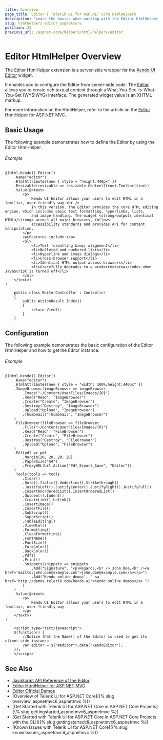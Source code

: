```yaml
---
title: Overview
page_title: Editor | Telerik UI for ASP.NET Core HtmlHelpers
description: "Learn the basics when working with the Editor HtmlHelper for ASP.NET Core (MVC 6 or ASP.NET Core MVC)."
slug: htmlhelpers_editor_aspnetcore
position: 23
previous_url: /aspnet-core/helpers/html-helpers/editor
---
```


# Editor HtmlHelper Overview

The Editor HtmlHelper extension is a server-side wrapper for the [Kendo UI Editor](http://demos.telerik.com/kendo-ui/editor/index) widget.

It enables you to configure the Editor from server-side code. The [Editor](http://docs.telerik.com/kendo-ui/controls/editors/editor/overview) allows you to create rich textual content through a What-You-See-Is-What-You-Get (WYSIWYG) interface. The generated widget value is an XHTML markup.

For more information on the HtmlHelper, refer to the article on the [Editor HtmlHelper for ASP.NET MVC](http://docs.telerik.com/aspnet-mvc/helpers/editor/overview).

## Basic Usage

The following example demonstrates how to define the Editor by using the Editor HtmlHelper.

###### Example

```tab-Razor
@(Html.Kendo().Editor()
    .Name("editor")
    .HtmlAttributes(new { style = "height:440px" })
    .Resizable(resizable => resizable.Content(true).Toolbar(true))
    .Value(@<text>
        <p>
            Kendo UI Editor allows your users to edit HTML in a familiar, user-friendly way.<br />
            In this version, the Editor provides the core HTML editing engine, which includes basic text formatting, hyperlinks, lists,
            and image handling. The widget <strong>outputs identical HTML</strong> across all major browsers, follows
            accessibility standards and provides API for content manipulation.
        </p>
        <p>Features include:</p>
        <ul>
            <li>Text formatting &amp; alignment</li>
            <li>Bulleted and numbered lists</li>
            <li>Hyperlink and image dialogs</li>
            <li>Cross-browser support</li>
            <li>Identical HTML output across browsers</li>
            <li>Gracefully degrades to a <code>textarea</code> when JavaScript is turned off</li>
        </ul>
    </text>)
)
```
```tab-Controller
    public class EditorController : Controller
    {
        public ActionResult Index()
        {
            return View();
        }
    }
```

## Configuration

The following example demonstrates the basic configuration of the Editor HtmlHelper and how to get the Editor instance.

###### Example

```
@(Html.Kendo().Editor()
    .Name("editor")
    .HtmlAttributes(new { style = "width: 100%;height:440px" })
    .ImageBrowser(imageBrowser => imageBrowser
        .Image("~/Content/UserFiles/Images/{0}")
        .Read("Read", "ImageBrowser")
        .Create("Create", "ImageBrowser")
        .Destroy("Destroy", "ImageBrowser")
        .Upload("Upload", "ImageBrowser")
        .Thumbnail("Thumbnail", "ImageBrowser")
    )
    .FileBrowser(fileBrowser => fileBrowser
        .File("~/Content/UserFiles/Images/{0}")
        .Read("Read", "FileBrowser")
        .Create("Create", "FileBrowser")
        .Destroy("Destroy", "FileBrowser")
        .Upload("Upload", "FileBrowser")
    )
    .Pdf(pdf => pdf
        .Margin(20, 20, 20, 20)
        .PaperSize("A4")
        .ProxyURL(Url.Action("Pdf_Export_Save", "Editor"))
    )
    .Tools(tools => tools
        .Clear()
        .Bold().Italic().Underline().Strikethrough()
        .JustifyLeft().JustifyCenter().JustifyRight().JustifyFull()
        .InsertUnorderedList().InsertOrderedList()
        .Outdent().Indent()
        .CreateLink().Unlink()
        .InsertImage()
        .InsertFile()
        .SubScript()
        .SuperScript()
        .TableEditing()
        .ViewHtml()
        .Formatting()
        .CleanFormatting()
        .FontName()
        .FontSize()
        .ForeColor()
        .BackColor()
        .Pdf()
        .Print()
        .Snippets(snippets => snippets
            .Add("Signature", "<p>Regards,<br /> John Doe,<br /><a href='mailto:john.doe@example.com'>john.doe@example.com</a></p>")
            .Add("Kendo online demos", " <a href='http://demos.telerik.com/kendo-ui'>Kendo online demos</a> ")
        )
    )
    .Value(@<text>
        <p>
            Kendo UI Editor allows your users to edit HTML in a familiar, user-friendly way.
        </p>
    </text>)
)

    <script type="text/javascript">
    $(function() {
        //Notice that the Name() of the Editor is used to get its client-side instance.
        var editor = $("#editor").data("kendoEditor");
    });
    </script>
```

## See Also

* [JavaScript API Reference of the Editor](http://docs.telerik.com/kendo-ui/api/javascript/ui/editor)
* [Editor HtmlHelper for ASP.NET MVC](http://docs.telerik.com/aspnet-mvc/helpers/editor/overview)
* [Editor Official Demos](http://demos.telerik.com/aspnet-core/editor/index)
* [Overview of Telerik UI for ASP.NET Core]({% slug overview_aspnetmvc6_aspnetmvc %})
* [Get Started with Telerik UI for ASP.NET Core in ASP.NET Core Projects]({% slug gettingstarted_aspnetmvc6_aspnetmvc %})
* [Get Started with Telerik UI for ASP.NET Core in ASP.NET Core Projects with the CLI]({% slug gettingstartedcli_aspnetmvc6_aspnetmvc %})
* [Known Issues with Telerik UI for ASP.NET Core]({% slug knownissues_aspnetmvc6_aspnetmvc %})
